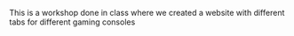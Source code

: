 This is a workshop done in class where we created a website with different tabs for different gaming consoles
